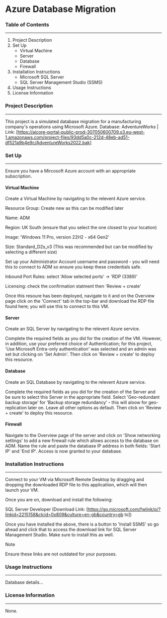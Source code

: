 # Azure Database Migration

### Table of Contents
---
1. Project Description
1. Set Up
   - Virtual Machine
   - Server
   - Database
   - Firewall
1. Installation Instructions
   - Microsoft SQL Server
   - SQL Server Management Studio (SSMS)
1. Usage Instructions
1. License Information



### Project Description
---
This project is a simulated database migration for a manufacturing company's operations using Microsoft Azure.
Database: AdventureWorks | Link: [https://aicore-portal-public-prod-307050600709.s3.eu-west-1.amazonaws.com/project-files/93dd5a0c-212d-48eb-ad51-df521a9b4e9c/AdventureWorks2022.bak] 



### Set Up
---
Ensure you have a Mircosoft Azure account with an appropriate subscription. 




#### Virtual Machine
Create a Virtual Machine by navigating to the relevent Azure service.



Resource Group: Create new as this can be modified later 



Name: ADM



Region: UK South (ensure that you select the one closest to your location) 



Image: 'Windows 11 Pro, version 22H2 - x64 Gen2' 



Size: Standard_D2s_v3 (This was recommended but can be modified by selecting a different size)



Set up your Administrator Account username and password - you will need this to connect to ADM so ensure you keep these credentials safe. 



Inbound Port Rules: select 'Allow selected ports' -> 'RDP (3389)'



Licensing: check the confirmation statment then 'Review + create'



Once this resoure has been deployed, navigate to it and on the Overview page click on the 'Connect' tab in the top-bar and download the RDP file found here; you will use this to connect to this VM.




#### Server
Create an SQL Server by navigating to the relevent Azure service.



Complete the required fields as you did for the creation of the VM. However, in addition, use your preferred choice of Authentication; for this project, 'Use Microsoft Entra-only authentication' was selected and an admin was set but clicking on 'Set Admin'. Then click on 'Review + create' to deploy this resource. 




#### Database
Create an SQL Database by navigating to the relevent Azure service.


Complete the required fields as you did for the creation of the Server and be sure to select this Server in the appropriate field. Select 'Geo-redundant backup storage' for 'Backup storage redundancy' - this will aloow for geo-replication later on. Leave all other options as default. Then click on 'Review + create' to deploy this resource. 




#### Firewall
Navigate to the Overview page of the server and click on 'Show networking settings' to add a new firewall rule which allows access to the database on ADM. Name the rule and paste the database IP address in both fields: 'Start IP' and 'End IP'. Access is now granted to your database. 



### Installation Instructions
---
Connect to your VM via Microsoft Remote Desktop by dragging and dropping the downloaded RDP file to this applicatiion, which will then launch your VM. 


Once you are on, download and install the following: 



SQL Server Developer (Download Link: [https://go.microsoft.com/fwlink/p/?linkid=2215158&clcid=0x809&culture=en-gb&country=gb to])



Once you have installed the above, there is a button to 'Install SSMS' so go ahead and click that to access the download link for SQL Server Management Studio. Make sure to install this as well.



> [!NOTE]
> Ensure these links are not outdated for your purposes. 



### Usage Instructions
---
Database details...



### License Information
---
None.
